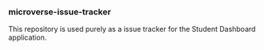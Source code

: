 ### microverse-issue-tracker
This repository is used purely as a issue tracker for the Student Dashboard application.
